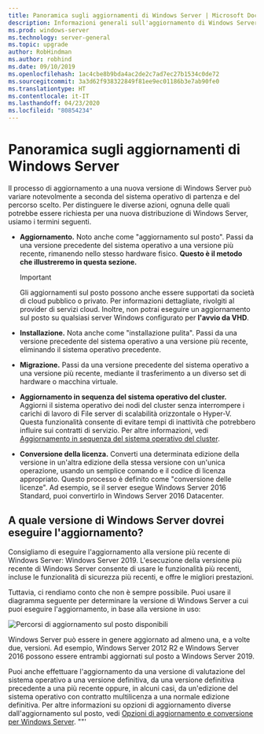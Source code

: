 ```yaml
---
title: Panoramica sugli aggiornamenti di Windows Server | Microsoft Docs
description: Informazioni generali sull'aggiornamento di Windows Server e indicazioni su cosa tenere in considerazione prima di eseguire l'aggiornamento.
ms.prod: windows-server
ms.technology: server-general
ms.topic: upgrade
author: RobHindman
ms.author: robhind
ms.date: 09/10/2019
ms.openlocfilehash: 1ac4cbe8b9bda4ac2de2c7ad7ec27b1534c0de72
ms.sourcegitcommit: 3a3d62f938322849f81ee9ec01186b3e7ab90fe0
ms.translationtype: HT
ms.contentlocale: it-IT
ms.lasthandoff: 04/23/2020
ms.locfileid: "80854234"
---
```

# <a name="overview-about-windows-server-upgrades"></a>Panoramica sugli aggiornamenti di Windows Server

Il processo di aggiornamento a una nuova versione di Windows Server può variare notevolmente a seconda del sistema operativo di partenza e del percorso scelto. Per distinguere le diverse azioni, ognuna delle quali potrebbe essere richiesta per una nuova distribuzione di Windows Server, usiamo i termini seguenti.

- **Aggiornamento.** Noto anche come "aggiornamento sul posto". Passi da una versione precedente del sistema operativo a una versione più recente, rimanendo nello stesso hardware fisico. **Questo è il metodo che illustreremo in questa sezione.**

    >[!Important]
    >Gli aggiornamenti sul posto possono anche essere supportati da società di cloud pubblico o privato. Per informazioni dettagliate, rivolgiti al provider di servizi cloud. Inoltre, non potrai eseguire un aggiornamento sul posto su qualsiasi server Windows configurato per **l'avvio da VHD**.

- **Installazione.** Nota anche come "installazione pulita". Passi da una versione precedente del sistema operativo a una versione più recente, eliminando il sistema operativo precedente.

- **Migrazione.** Passi da una versione precedente del sistema operativo a una versione più recente, mediante il trasferimento a un diverso set di hardware o macchina virtuale.

- **Aggiornamento in sequenza del sistema operativo del cluster.** Aggiorni il sistema operativo dei nodi del cluster senza interrompere i carichi di lavoro di File server di scalabilità orizzontale o Hyper-V. Questa funzionalità consente di evitare tempi di inattività che potrebbero influire sui contratti di servizio. Per altre informazioni, vedi [Aggiornamento in sequenza del sistema operativo del cluster](../failover-clustering/cluster-operating-system-rolling-upgrade.md).

- **Conversione della licenza.** Converti una determinata edizione della versione in un'altra edizione della stessa versione con un'unica operazione, usando un semplice comando e il codice di licenza appropriato. Questo processo è definito come "conversione delle licenze". Ad esempio, se il server esegue Windows Server 2016 Standard, puoi convertirlo in Windows Server 2016 Datacenter.

## <a name="which-version-of-windows-server-should-i-upgrade-to"></a>A quale versione di Windows Server dovrei eseguire l'aggiornamento?

Consigliamo di eseguire l'aggiornamento alla versione più recente di Windows Server: Windows Server 2019. L'esecuzione della versione più recente di Windows Server consente di usare le funzionalità più recenti, incluse le funzionalità di sicurezza più recenti, e offre le migliori prestazioni.

Tuttavia, ci rendiamo conto che non è sempre possibile. Puoi usare il diagramma seguente per determinare la versione di Windows Server a cui puoi eseguire l'aggiornamento, in base alla versione in uso:

![Percorsi di aggiornamento sul posto disponibili](media/upgrade-paths.png)

Windows Server può essere in genere aggiornato ad almeno una, e a volte due, versioni. Ad esempio, Windows Server 2012 R2 e Windows Server 2016 possono essere entrambi aggiornati sul posto a Windows Server 2019.

Puoi anche effettuare l'aggiornamento da una versione di valutazione del sistema operativo a una versione definitiva, da una versione definitiva precedente a una più recente oppure, in alcuni casi, da un'edizione del sistema operativo con contratto multilicenza a una normale edizione definitiva. Per altre informazioni su opzioni di aggiornamento diverse dall'aggiornamento sul posto, vedi [Opzioni di aggiornamento e conversione per Windows Server](../get-started/supported-upgrade-paths.md).
""'